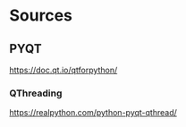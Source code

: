 # Sources
## PYQT
https://doc.qt.io/qtforpython/
### QThreading
https://realpython.com/python-pyqt-qthread/
